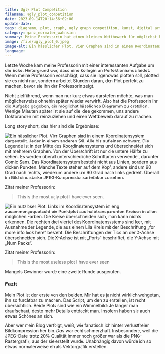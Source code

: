 ```yaml
---
title: Ugly Plot Competition
filename: ugly_plot_competition
date: 2023-09-14T20:14:56+02:00
update-date:
tags: diagramm, plot, graph, ugly graph competition, kunst, digital art, kompression
category: ganz_normaler_wahnsinn
summary: Meine Professorin hat einen kleinen Wettbewerb für möglichst hässliche Diagramme veranstaltet.
image: /file/ugly_plot_0.jpeg
image-alt: Ein hässlicher Plot. Vier Graphen sind in einem Koordinatensystem dargestellt. Jeder in einem anderen Stil. Alle bis auf einen schwarz. Die Legende ist in der Mitte des Koordinatensystems und überschneidet sich mit mehreren Graphen. Von der Überschrift ist nur die untere Hälfte zu sehen. Es werden überall unterschiedliche Schriftarten verwendet, darunter Comic Sans. Das Koordinatensystem besteht nicht aus Linien, sondern aus dicken Punkten. Manche Texte stehen auf dem Kopf, andere sind um 90 Grad nach rechts, wiederum andere um 90 Grad nach links gedreht. Überall im Bild sind starke JPEG-Kompressionsartefakte zu sehen.
language:
---
```


Letzte Woche kam meine Professorin mit einer interessanten Aufgabe um die Ecke. Hintergrund war, dass eine Kollegin an Perfektionismus leidet. Wenn meine Professorin vorschlägt, dass sie irgendwas plotten soll, plotted sie es nicht nur, sondern arbeitet Stunden daran, den Plot perfekt zu machen, bevor sie ihn der Professorin zeigt.

Nicht zielführend, wenn man nur kurz etwas darstellen möchte, was man möglicherweise ohnehin später wieder verwirft. Also hat die Professorin ihr die Aufgabe gegeben, ein möglichst hässliches Diagramm zu erstellen. Wenige Minuten später ist sie auf die Idee gekommen, uns andere Doktoranden mit reinzuziehen und einen Wettbewerb darauf zu machen.

Long story short, das hier sind die Ergebnisse:

![Ein hässlicher Plot. Vier Graphen sind in einem Koordinatensystem dargestellt. Jeder in einem anderen Stil. Alle bis auf einen schwarz. Die Legende ist in der Mitte des Koordinatensystems und überschneidet sich mit mehreren Graphen. Von der Überschrift ist nur die untere Hälfte zu sehen. Es werden überall unterschiedliche Schriftarten verwendet, darunter Comic Sans. Das Koordinatensystem besteht nicht aus Linien, sondern aus dicken Punkten. Manche Texte stehen auf dem Kopf, andere sind um 90 Grad nach rechts, wiederum andere um 90 Grad nach links gedreht. Überall im Bild sind starke JPEG-Kompressionsartefakte zu sehen.](/file/ugly_plot_0.jpeg "Kompressionsartefakte sind beabsichtigt")

Zitat meiner Professorin:

> This is the most ugly plot I have ever seen.

![Ein nutzloser Plot. Links im Koordinatensystem ist eng zusammengequetscht ein Punktplot aus halbtransparenten Kreisen in allen möglichen Farben. Die Kreise überschneiden sich, man kann nichts erkennen. Die rechten drei viertel des Koordinatensystems sind leer, mit Ausnahme der Legende, die aus einem Lila Kreis mit der Beschriftung „for more info look here“ besteht. Die Beschriftungen der Tics an der X-Achse überschneiden sich. Die X-Achse ist mit „Ports“ beschriftet, die Y-Achse mit „Num Packs“.](/file/ugly_plot_1.webp "for more info look here")

Zitat meiner Professorin:

> This is the most useless plot I have ever seen.

Mangels Gewinner wurde eine zweite Runde ausgerufen.

### Fazit

Mein Plot ist der erste von den beiden. Mir hat es ja nicht wirklich wehgetan, ihn so furchtbar zu machen. Das Script, um den zu erstellen, ist recht übersichtlich. Beide Plots sind wie ein Wimmelbild: Je länger man draufschaut, desto mehr Details entdeckt man. Insofern haben sie auch etwas Schönes an sich.

Aber wer mein Blog verfolgt, weiß, wie fanatisch ich hinter verlustfreier Bildkompression her bin. _Das_ war echt schmerzhaft. Insbesondere, weil die JPEG-Datei trotz 20% Qualität immer noch größer war als die PNG-Rastergrafik, aus der sie erstellt wurde. Unabhängig davon würde ich so etwas normalerweise eh als Vektorgrafik erstellen.
